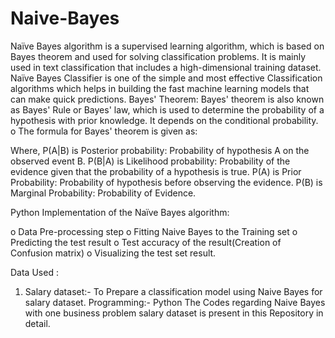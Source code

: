 # Naive-Bayes
Naïve Bayes algorithm is a supervised learning algorithm, which is based on Bayes theorem and used for solving classification problems.
It is mainly used in text classification that includes a high-dimensional training dataset.
Naïve Bayes Classifier is one of the simple and most effective Classification algorithms which helps in building the fast machine learning models that can make quick predictions.
Bayes' Theorem:
Bayes' theorem is also known as Bayes' Rule or Bayes' law, which is used to determine the probability of a hypothesis with prior knowledge. It depends on the conditional probability.
o	The formula for Bayes' theorem is given as:
 
Where,
P(A|B) is Posterior probability: Probability of hypothesis A on the observed event B.
P(B|A) is Likelihood probability: Probability of the evidence given that the probability of a hypothesis is true.
P(A) is Prior Probability: Probability of hypothesis before observing the evidence.
P(B) is Marginal Probability: Probability of Evidence.

Python Implementation of the Naïve Bayes algorithm:

o	Data Pre-processing step
o	Fitting Naive Bayes to the Training set
o	Predicting the test result
o	Test accuracy of the result(Creation of Confusion matrix)
o	Visualizing the test set result.

Data Used :
1)	Salary dataset:- To Prepare a classification model using Naive Bayes for salary dataset.
Programming:- Python
The Codes regarding  Naive Bayes with one business problem salary dataset is present in this Repository in detail.
